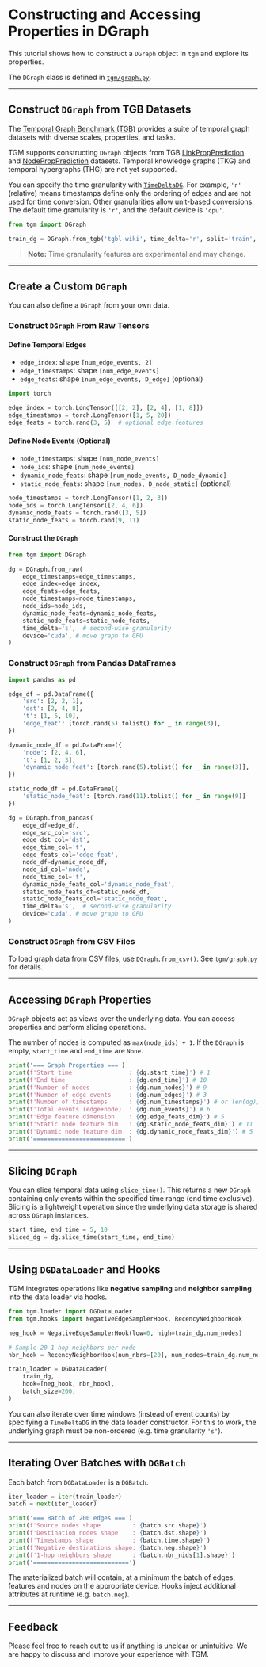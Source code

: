 # Constructing and Accessing Properties in DGraph

This tutorial shows how to construct a `DGraph` object in `tgm` and explore its properties.

The `DGraph` class is defined in [`tgm/graph.py`](https://github.com/tgm-team/tgm/blob/main/tgm/graph.py).

______________________________________________________________________

## Construct `DGraph` from TGB Datasets

The [Temporal Graph Benchmark (TGB)](https://tgb.complexdatalab.com/) provides a suite of temporal graph datasets with diverse scales, properties, and tasks.

TGM supports constructing `DGraph` objects from TGB [LinkPropPrediction](https://tgb.complexdatalab.com/docs/linkprop/) and [NodePropPrediction](https://tgb.complexdatalab.com/docs/nodeprop/) datasets. Temporal knowledge graphs (TKG) and temporal hypergraphs (THG) are not yet supported.

You can specify the time granularity with [`TimeDeltaDG`](https://github.com/tgm-team/tgm/blob/main/tgm/timedelta.py). For example, `'r'` (relative) means timestamps define only the ordering of edges and are not used for time conversion. Other granularities allow unit-based conversions. The default time granularity is `'r'`, and the default device is `'cpu'`.

```python
from tgm import DGraph

train_dg = DGraph.from_tgb('tgbl-wiki', time_delta='r', split='train', device='cpu')
```

> **Note:** Time granularity features are experimental and may change.

______________________________________________________________________

## Create a Custom `DGraph`

You can also define a `DGraph` from your own data.

### Construct `DGraph` From Raw Tensors

#### Define Temporal Edges

- `edge_index`: shape `[num_edge_events, 2]`
- `edge_timestamps`: shape `[num_edge_events]`
- `edge_feats`: shape `[num_edge_events, D_edge]` (optional)

```python
import torch

edge_index = torch.LongTensor([[2, 2], [2, 4], [1, 8]])
edge_timestamps = torch.LongTensor([1, 5, 20])
edge_feats = torch.rand(3, 5)  # optional edge features
```

#### Define Node Events (Optional)

- `node_timestamps`: shape `[num_node_events]`
- `node_ids`: shape `[num_node_events]`
- `dynamic_node_feats`: shape `[num_node_events, D_node_dynamic]`
- `static_node_feats`: shape `[num_nodes, D_node_static]` (optional)

```python
node_timestamps = torch.LongTensor([1, 2, 3])
node_ids = torch.LongTensor([2, 4, 6])
dynamic_node_feats = torch.rand([3, 5])
static_node_feats = torch.rand(9, 11)
```

#### Construct the `DGraph`

```python
from tgm import DGraph

dg = DGraph.from_raw(
    edge_timestamps=edge_timestamps,
    edge_index=edge_index,
    edge_feats=edge_feats,
    node_timestamps=node_timestamps,
    node_ids=node_ids,
    dynamic_node_feats=dynamic_node_feats,
    static_node_feats=static_node_feats,
    time_delta='s',  # second-wise granularity
    device='cuda', # move graph to GPU
)
```

### Construct `DGraph` from Pandas DataFrames

```python
import pandas as pd

edge_df = pd.DataFrame({
    'src': [2, 2, 1],
    'dst': [2, 4, 8],
    't': [1, 5, 10],
    'edge_feat': [torch.rand(5).tolist() for _ in range(3)],
})

dynamic_node_df = pd.DataFrame({
    'node': [2, 4, 6],
    't': [1, 2, 3],
    'dynamic_node_feat': [torch.rand(5).tolist() for _ in range(3)],
})

static_node_df = pd.DataFrame({
    'static_node_feat': [torch.rand(11).tolist() for _ in range(9)]
})

dg = DGraph.from_pandas(
    edge_df=edge_df,
    edge_src_col='src',
    edge_dst_col='dst',
    edge_time_col='t',
    edge_feats_col='edge_feat',
    node_df=dynamic_node_df,
    node_id_col='node',
    node_time_col='t',
    dynamic_node_feats_col='dynamic_node_feat',
    static_node_feats_df=static_node_df,
    static_node_feats_col='static_node_feat',
    time_delta='s',  # second-wise granularity
    device='cuda', # move graph to GPU
)
```

### Construct `DGraph` from CSV Files

To load graph data from CSV files, use `DGraph.from_csv()`.
See [`tgm/graph.py`](https://github.com/tgm-team/tgm/blob/main/tgm/graph.py) for details.

______________________________________________________________________

## Accessing `DGraph` Properties

`DGraph` objects act as views over the underlying data. You can access properties and perform slicing operations.

The number of nodes is computed as `max(node_ids) + 1`. If the `DGraph` is empty, `start_time` and `end_time` are `None`.

```python
print('=== Graph Properties ===')
print(f'Start time                : {dg.start_time}') # 1
print(f'End time                  : {dg.end_time}') # 10
print(f'Number of nodes           : {dg.num_nodes}') # 9
print(f'Number of edge events     : {dg.num_edges}') # 3
print(f'Number of timestamps      : {dg.num_timestamps}') # or len(dg); 5
print(f'Total events (edge+node)  : {dg.num_events}') # 6
print(f'Edge feature dimension    : {dg.edge_feats_dim}') # 5
print(f'Static node feature dim   : {dg.static_node_feats_dim}') # 11
print(f'Dynamic node feature dim  : {dg.dynamic_node_feats_dim}') # 5
print('==========================')
```

______________________________________________________________________

## Slicing `DGraph`

You can slice temporal data using `slice_time()`. This returns a new `DGraph` containing only events within the specified time range (end time exclusive). Slicing is a lightweight operation since the underlying data storage is shared across `DGraph` instances.

```python
start_time, end_time = 5, 10
sliced_dg = dg.slice_time(start_time, end_time)
```

______________________________________________________________________

## Using `DGDataLoader` and Hooks

TGM integrates operations like **negative sampling** and **neighbor sampling** into the data loader via hooks.

```python
from tgm.loader import DGDataLoader
from tgm.hooks import NegativeEdgeSamplerHook, RecencyNeighborHook

neg_hook = NegativeEdgeSamplerHook(low=0, high=train_dg.num_nodes)

# Sample 20 1-hop neighbors per node
nbr_hook = RecencyNeighborHook(num_nbrs=[20], num_nodes=train_dg.num_nodes)

train_loader = DGDataLoader(
    train_dg,
    hook=[neg_hook, nbr_hook],
    batch_size=200,
)
```

You can also iterate over time windows (instead of event counts) by specifying a `TimeDeltaDG` in the data loader constructor. For this to work, the underlying graph must be non-ordered (e.g. time granularity `'s'`).

______________________________________________________________________

## Iterating Over Batches with `DGBatch`

Each batch from `DGDataLoader` is a `DGBatch`.

```python
iter_loader = iter(train_loader)
batch = next(iter_loader)

print('=== Batch of 200 edges ===')
print(f'Source nodes shape         : {batch.src.shape}')
print(f'Destination nodes shape    : {batch.dst.shape}')
print(f'Timestamps shape           : {batch.time.shape}')
print(f'Negative destinations shape: {batch.neg.shape}')
print(f'1-hop neighbors shape      : {batch.nbr_nids[1].shape}')
print('===========================')
```

The materialized batch will contain, at a minimum the batch of edges, features and nodes on the appropriate device. Hooks inject additional attributes at runtime (e.g. `batch.neg`).

______________________________________________________________________

## Feedback

Please feel free to reach out to us if anything is unclear or unintuitive. We are happy to discuss and improve your experience with TGM.
